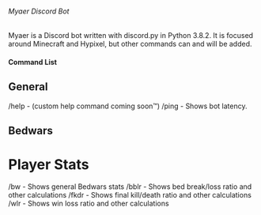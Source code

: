 ###### Myaer Discord Bot
Myaer is a Discord bot written with discord.py in Python 3.8.2. It is focused around Minecraft and Hypixel, but other commands can and will be added.
#### Command List
## General
/help - (custom help command coming soon™)
/ping - Shows bot latency.
## Bedwars
# Player Stats
/bw - Shows general Bedwars stats
/bblr - Shows bed break/loss ratio and other calculations
/fkdr - Shows final kill/death ratio and other calculations
/wlr - Shows win loss ratio and other calculations
